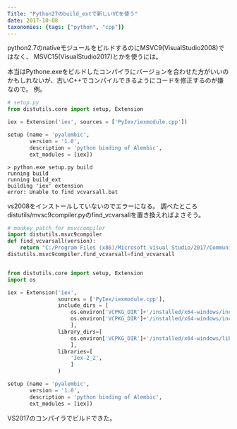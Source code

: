 ```yaml
---
Title: "Python27のbuild_extで新しいVCを使う"
date: 2017-10-08
taxonomies: {tags: ["python", "cpp"]}
---
```


python2.7のnativeモジュールをビルドするのにMSVC9(VisualStudio2008)ではなく、
MSVC15(VisualStudio2017)とかを使うには。

本当はPythone.exeをビルドしたコンパイラにバージョンを合わせた方がいいのかもしれないが、古いC++でコンパイルできるようにコードを修正するのが嫌なので。
例。
```python
# setup.py
from distutils.core import setup, Extension

iex = Extension('iex', sources = ['PyIex/iexmodule.cpp'])

setup (name = 'pyalembic',
       version = '1.0',
       description = 'python binding of Alembic',
       ext_modules = [iex])
```

```
> python.exe setup.py build
running build
running build_ext
building 'iex' extension
error: Unable to find vcvarsall.bat
```

vs2008をインストールしていないのでエラーになる。
調べたところdistutils/mvsc9compiler.pyのfind_vcvarsallを置き換えればよさそう。

```python
# monkey patch for msvccompiler
import distutils.msvc9compiler
def find_vcvarsall(version):
    return "C:/Program Files (x86)/Microsoft Visual Studio/2017/Community/VC/Auxiliary/Build/vcvarsall.bat"
distutils.msvc9compiler.find_vcvarsall=find_vcvarsall


from distutils.core import setup, Extension
import os

iex = Extension('iex', 
                sources = ['PyIex/iexmodule.cpp'],
                include_dirs = [
                    os.environ['VCPKG_DIR']+'/installed/x64-windows/include',
                    os.environ['VCPKG_DIR']+'/installed/x64-windows/include/openexr'
                    ],
                library_dirs=[
                    os.environ['VCPKG_DIR']+'/installed/x64-windows/lib'
                    ],
                libraries=[
                    'Iex-2_2',
                    ]
                )

setup (name = 'pyalembic',
       version = '1.0',
       description = 'python binding of Alembic',
       ext_modules = [iex])
```

VS2017のコンパイラでビルドできた。

